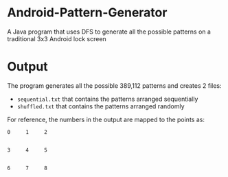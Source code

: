 # Android-Pattern-Generator
A Java program that uses DFS to generate all the possible patterns on a traditional 3x3 Android lock screen

# Output
The program generates all the possible 389,112 patterns and creates 2 files:
* `sequential.txt` that contains the patterns arranged sequentially
* `shuffled.txt` that contains the patterns arranged randomly

For reference, the numbers in the output are mapped to the points as:
```
0     1     2


3     4     5


6     7     8
```
